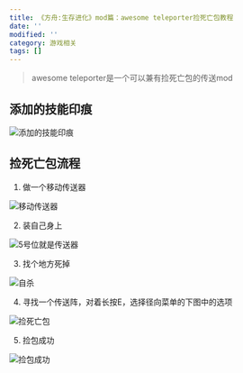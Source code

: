 ```yaml
---
title: 《方舟:生存进化》mod篇：awesome teleporter捡死亡包教程
date: ''
modified: ''
category: 游戏相关
tags: []
---
```


> awesome teleporter是一个可以兼有捡死亡包的传送mod

## 添加的技能印痕
![添加的技能印痕][1]

## 捡死亡包流程
1. 做一个移动传送器
![移动传送器][2]
2. 装自己身上
![5号位就是传送器][3]
3. 找个地方死掉
![自杀][4]
4. 寻找一个传送阵，对着长按E，选择径向菜单的下图中的选项
![捡死亡包][5]
5. 捡包成功
![捡包成功][6]


  [1]: https://blog.cdn.thinkmoon.cn/blog/typecho/TIM%E5%9B%BE%E7%89%8720190911152418.jpg
  [2]: https://blog.cdn.thinkmoon.cn/blog/typecho/TIM%E5%9B%BE%E7%89%8720190911152418.jpg
  [3]: https://blog.cdn.thinkmoon.cn/blog/typecho/ZK%7DUZZ1Z0_1L@587%606PY7JE.png
  [4]: https://blog.cdn.thinkmoon.cn/blog/typecho/2019-09-11T07:53:52.png
  [5]: https://blog.cdn.thinkmoon.cn/blog/typecho/2019-09-11T07:55:29.png
  [6]: https://blog.cdn.thinkmoon.cn/blog/typecho/success.png